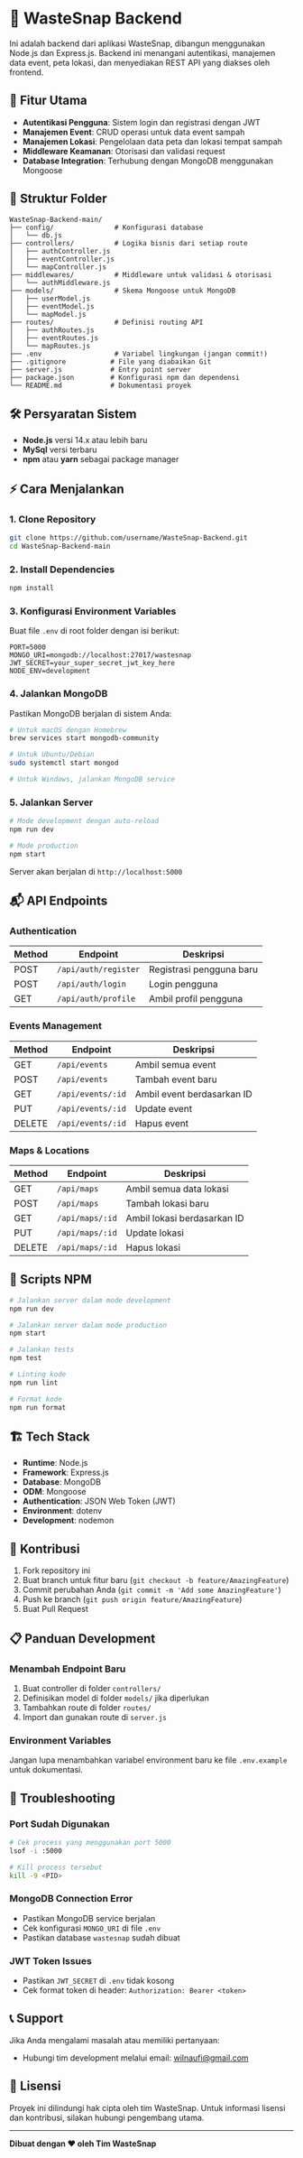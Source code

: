 # 🧠 WasteSnap Backend

Ini adalah backend dari aplikasi WasteSnap, dibangun menggunakan Node.js dan Express.js. Backend ini menangani autentikasi, manajemen data event, peta lokasi, dan menyediakan REST API yang diakses oleh frontend.

## 🚀 Fitur Utama

- **Autentikasi Pengguna**: Sistem login dan registrasi dengan JWT
- **Manajemen Event**: CRUD operasi untuk data event sampah
- **Manajemen Lokasi**: Pengelolaan data peta dan lokasi tempat sampah
- **Middleware Keamanan**: Otorisasi dan validasi request
- **Database Integration**: Terhubung dengan MongoDB menggunakan Mongoose

## 📁 Struktur Folder

```
WasteSnap-Backend-main/
├── config/               # Konfigurasi database
│   └── db.js
├── controllers/          # Logika bisnis dari setiap route
│   ├── authController.js
│   ├── eventController.js
│   └── mapController.js
├── middlewares/          # Middleware untuk validasi & otorisasi
│   └── authMiddleware.js
├── models/               # Skema Mongoose untuk MongoDB
│   ├── userModel.js
│   ├── eventModel.js
│   └── mapModel.js
├── routes/               # Definisi routing API
│   ├── authRoutes.js
│   ├── eventRoutes.js
│   └── mapRoutes.js
├── .env                  # Variabel lingkungan (jangan commit!)
├── .gitignore           # File yang diabaikan Git
├── server.js            # Entry point server
├── package.json         # Konfigurasi npm dan dependensi
└── README.md            # Dokumentasi proyek
```

## 🛠️ Persyaratan Sistem

- **Node.js** versi 14.x atau lebih baru
- **MySql** versi terbaru
- **npm** atau **yarn** sebagai package manager

## ⚡ Cara Menjalankan

### 1. Clone Repository
```bash
git clone https://github.com/username/WasteSnap-Backend.git
cd WasteSnap-Backend-main
```

### 2. Install Dependencies
```bash
npm install
```

### 3. Konfigurasi Environment Variables
Buat file `.env` di root folder dengan isi berikut:
```env
PORT=5000
MONGO_URI=mongodb://localhost:27017/wastesnap
JWT_SECRET=your_super_secret_jwt_key_here
NODE_ENV=development
```

### 4. Jalankan MongoDB
Pastikan MongoDB berjalan di sistem Anda:
```bash
# Untuk macOS dengan Homebrew
brew services start mongodb-community

# Untuk Ubuntu/Debian
sudo systemctl start mongod

# Untuk Windows, jalankan MongoDB service
```

### 5. Jalankan Server
```bash
# Mode development dengan auto-reload
npm run dev

# Mode production
npm start
```

Server akan berjalan di `http://localhost:5000`

## 📬 API Endpoints

### Authentication
| Method | Endpoint | Deskripsi |
|--------|----------|-----------|
| POST | `/api/auth/register` | Registrasi pengguna baru |
| POST | `/api/auth/login` | Login pengguna |
| GET | `/api/auth/profile` | Ambil profil pengguna |

### Events Management
| Method | Endpoint | Deskripsi |
|--------|----------|-----------|
| GET | `/api/events` | Ambil semua event |
| POST | `/api/events` | Tambah event baru |
| GET | `/api/events/:id` | Ambil event berdasarkan ID |
| PUT | `/api/events/:id` | Update event |
| DELETE | `/api/events/:id` | Hapus event |

### Maps & Locations
| Method | Endpoint | Deskripsi |
|--------|----------|-----------|
| GET | `/api/maps` | Ambil semua data lokasi |
| POST | `/api/maps` | Tambah lokasi baru | 
| GET | `/api/maps/:id` | Ambil lokasi berdasarkan ID | 
| PUT | `/api/maps/:id` | Update lokasi |
| DELETE | `/api/maps/:id` | Hapus lokasi |

## 🔧 Scripts NPM

```bash
# Jalankan server dalam mode development
npm run dev

# Jalankan server dalam mode production
npm start

# Jalankan tests
npm test

# Linting kode
npm run lint

# Format kode
npm run format
```

## 🏗️ Tech Stack

- **Runtime**: Node.js
- **Framework**: Express.js
- **Database**: MongoDB
- **ODM**: Mongoose
- **Authentication**: JSON Web Token (JWT)
- **Environment**: dotenv
- **Development**: nodemon

## 🤝 Kontribusi

1. Fork repository ini
2. Buat branch untuk fitur baru (`git checkout -b feature/AmazingFeature`)
3. Commit perubahan Anda (`git commit -m 'Add some AmazingFeature'`)
4. Push ke branch (`git push origin feature/AmazingFeature`)
5. Buat Pull Request

## 📋 Panduan Development

### Menambah Endpoint Baru
1. Buat controller di folder `controllers/`
2. Definisikan model di folder `models/` jika diperlukan
3. Tambahkan route di folder `routes/`
4. Import dan gunakan route di `server.js`

### Environment Variables
Jangan lupa menambahkan variabel environment baru ke file `.env.example` untuk dokumentasi.

## 🐛 Troubleshooting

### Port Sudah Digunakan
```bash
# Cek process yang menggunakan port 5000
lsof -i :5000

# Kill process tersebut
kill -9 <PID>
```

### MongoDB Connection Error
- Pastikan MongoDB service berjalan
- Cek konfigurasi `MONGO_URI` di file `.env`
- Pastikan database `wastesnap` sudah dibuat

### JWT Token Issues
- Pastikan `JWT_SECRET` di `.env` tidak kosong
- Cek format token di header: `Authorization: Bearer <token>`

## 📞 Support

Jika Anda mengalami masalah atau memiliki pertanyaan:

- Hubungi tim development melalui email: wilnaufi@gmail.com

## 📄 Lisensi

Proyek ini dilindungi hak cipta oleh tim WasteSnap. Untuk informasi lisensi dan kontribusi, silakan hubungi pengembang utama.

---

**Dibuat dengan ❤️ oleh Tim WasteSnap**
